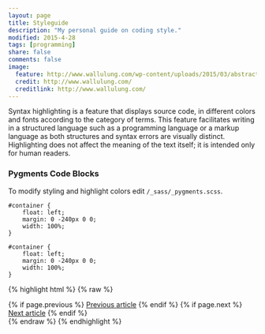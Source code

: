 ```yaml
---
layout: page
title: Styleguide
description: "My personal guide on coding style."
modified: 2015-4-28
tags: [programming]
share: false
comments: false
image:
  feature: http://www.wallulung.com/wp-content/uploads/2015/03/abstract_wallpaper_7970_Cool_Amazing.jpg
  credit: http://www.wallulung.com/
  creditlink: http://www.wallulung.com/
---
```


Syntax highlighting is a feature that displays source code, in different colors and fonts according to the category of terms. This feature facilitates writing in a structured language such as a programming language or a markup language as both structures and syntax errors are visually distinct. Highlighting does not affect the meaning of the text itself; it is intended only for human readers.

### Pygments Code Blocks

To modify styling and highlight colors edit `/_sass/_pygments.scss`.

~~~ .bad
#container {
    float: left;
    margin: 0 -240px 0 0;
    width: 100%;
}
~~~

~~~ .good
#container {
    float: left;
    margin: 0 -240px 0 0;
    width: 100%;
}
~~~

{% highlight html %}
{% raw %}
<nav class="pagination" role="navigation">
    {% if page.previous %}
        <a href="{{ site.url }}{{ page.previous.url }}" class="btn" title="{{ page.previous.title }}">Previous article</a>
    {% endif %}
    {% if page.next %}
        <a href="{{ site.url }}{{ page.next.url }}" class="btn" title="{{ page.next.title }}">Next article</a>
    {% endif %}
</nav><!-- /.pagination -->
{% endraw %}
{% endhighlight %}
